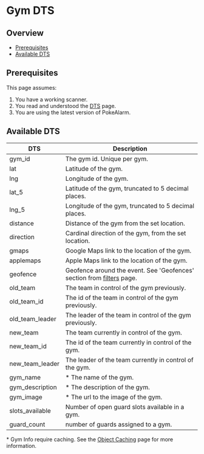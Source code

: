 # Gym DTS

## Overview

* [Prerequisites](#prerequisites)
* [Available DTS](#available-dts)

## Prerequisites

This page assumes:

1. You have a working scanner.
2. You read and understood the [DTS](dynamic-text-substitution) page.
3. You are using the latest version of PokeAlarm.

## Available DTS

| DTS             | Description                                              |
|---------------- |--------------------------------------------------------- |
| gym_id          | The gym id. Unique per gym.                              |
| lat             | Latitude of the gym.                                     |
| lng             | Longitude of the gym.                                    |
| lat_5           | Latitude of the gym, truncated to 5 decimal places.      |
| lng_5           | Longitude of the gym, truncated to 5 decimal places.     |
| distance        | Distance of the gym from the set location.               |
| direction       | Cardinal direction of the gym, from the set location.    |
| gmaps           | Google Maps link to the location of the gym.             |
| applemaps       | Apple Maps link to the location of the gym.              |
| geofence        | Geofence around the event. See 'Geofences' section from [filters](filters-overview#geofence) page.|
| old_team        | The team in control of the gym previously.               |
| old_team_id     | The id of the team in control of the gym previously.     |
| old_team_leader | The leader of the team in control of the gym previously. |
| new_team        | The team currently in control of the gym.                |
| new_team_id     | The id of the team currently in control of the gym.      |
| new_team_leader | The leader of the team currently in control of the gym.  |
| gym_name        | * The name of the gym.                                   |
| gym_description | * The description of the gym.                            |
| gym_image       | * The url to the image of the gym.                       |
| slots_available | Number of open guard slots available in a gym.           |
| guard_count     | number of guards assigned to a gym.                      |

\* Gym Info require caching. See the
[Object Caching](object-caching) page for more information.
